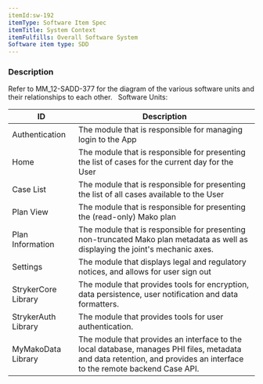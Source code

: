 ```yaml
---
itemId:sw-192
itemType: Software Item Spec
itemTitle: System Context
itemFulfills: Overall Software System
Software item type: SDD
---
```

### Description
Refer to MM_12-SADD-377 for the diagram of the various software units and their relationships to each other.
 
Software Units:

|      ID          |      Description     | 
|------------------|----------------------|
| Authentication   | The module that is responsible for managing login to the App |
| Home             | The module that is responsible for presenting the list of cases for the current day for the User |
| Case List        | The module that is responsible for presenting the list of all cases available to the User  |
| Plan View        | The module that is responsible for presenting the (read-only) Mako plan |
| Plan Information | The module that is responsible for presenting non-truncated Mako plan metadata as well as displaying the joint's mechanic axes. |
| Settings         | The module that displays legal and regulatory notices, and allows for user sign out |
| StrykerCore Library | The module that provides tools for encryption, data persistence, user notification and data formatters. |
| StrykerAuth Library | The module that provides tools for user authentication. |
| MyMakoData Library | The module that provides an interface to the local database, manages PHI files, metadata and data retention, and provides an interface to the remote backend Case API. |